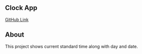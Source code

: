 ## Clock App

[GitHub Link](https://github.com/Nivedita967/current_clock)

## About

This project shows current standard time along with day and date.

